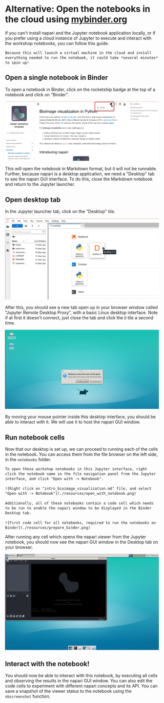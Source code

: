 # Alternative: Open the notebooks in the cloud using [mybinder.org](https://mybinder.org)

If you can't install napari and the Jupyter notebook application locally, or if you prefer using a cloud instance of Jupyter to execute and interact with the workshop notebooks, you can follow this guide.

```{note}
Because this will launch a virtual machine in the cloud and install everything needed to run the notebook, it could take *several minutes* to spin up!
```

## Open a single notebook in Binder

To open a notebook in Binder, click on the rocketship badge at the top of a notebook and click on "Binder".

![Binder badge shown in the "Bioimage visualization in Python" notebook](./resources/binder_button.png)

This will open the notebook in Markdown format, but it will not be runnable. Further, because napari is a desktop application, we need a "Desktop" tab to see the napari GUI interface. To do this, close the Markdown notebook and return to the Jupyter launcher.

## Open desktop tab

In the Jupyter launcher tab, click on the "Desktop" tile.

![Desktop tab button in Jupyter launcher tab](./resources/desktop_tab.png)

After this, you should see a new tab open up in your browser window called "Jupyter Remote Desktop Proxy", with a basic Linux desktop interface. Note if at first it doesn't connect, just close the tab and click the `D` tile a second time.

![Desktop interface shown in browser tab](./resources/desktop.png)

By moving your mouse pointer inside this desktop interface, you should be able to interact with it. We will use it to host the napari GUI window.

## Run notebook cells

Now that our desktop is set up, we can proceed to running each of the cells in the notebook. You can access them from the file browser on the left side, in the `notebooks` folder.

```{important}
To open these workshop notebooks in this Jupyter interface, right click the notebook name in the file navigation panel from the Jupyter interface, and click "Open with -> Notebook".

![Right click on "intro_bioimage_visualization.md" file, and select "Open with -> Notebook"](./resources/open_with_notebook.png)

Additionally, all of these notebooks contain a code cell which needs to be run to enable the napari window to be displayed in the Binder Desktop tab. 

![First code cell for all notebooks, required to run the notebooks on Binder](./resources/prepare_binder.png)
```

After running any cell which opens the napari viewer from the Jupyter notebook, you should now see the napari GUI window in the Desktop tab on your browser.

![napari interface in Desktop tab](./resources/napari_desktop.png)

## Interact with the notebook!

You should now be able to interact with this notebook, by executing all cells and observing the results in the napari GUI window. You can also edit the code cells to experiment with different napari concepts and its API. You can save a snapshot of the viewer status to the notebook using the `nbscreenshot` function.
